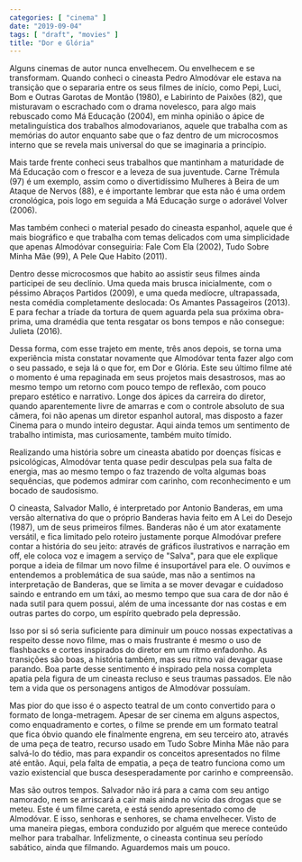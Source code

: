 ```yaml
---
categories: [ "cinema" ]
date: "2019-09-04"
tags: [ "draft", "movies" ]
title: "Dor e Glória"
---
```

Alguns cinemas de autor nunca envelhecem. Ou envelhecem e se
transformam. Quando conheci o cineasta Pedro Almodóvar ele estava na
transição que o separaria entre os seus filmes de início, como Pepi,
Luci, Bom e Outras Garotas de Montão (1980), e Labirinto de Paixões
(82), que misturavam o escrachado com o drama novelesco, para algo mais
rebuscado como Má Educação (2004), em minha opinião o ápice de
metalinguística dos trabalhos almodovarianos, aquele que trabalha com
as memórias do autor enquanto sabe que o faz dentro de um microcosmos
interno que se revela mais universal do que se imaginaria a princípio.

Mais tarde frente conheci seus trabalhos que mantinham a maturidade de
Má Educação com o frescor e a leveza de sua juventude. Carne Trêmula
(97) é um exemplo, assim como o divertidíssimo Mulheres à Beira
de um Ataque de Nervos (88), e é importante lembrar que esta não é
uma ordem cronológica, pois logo em seguida a Má Educação surge o
adorável Volver (2006).

Mas também conheci o material pesado do cineasta espanhol, aquele que é
mais biográfico e que trabalha com temas delicados com uma simplicidade
que apenas Almodóvar conseguiria: Fale Com Ela (2002), Tudo Sobre Minha
Mãe (99), A Pele Que Habito (2011).

Dentro desse microcosmos que habito ao assistir seus filmes ainda
participei de seu declínio. Uma queda mais brusca inicialmente, com o
péssimo Abraços Partidos (2009), e uma queda medíocre, ultrapassada,
nesta comédia completamente deslocada: Os Amantes Passageiros (2013). E
para fechar a tríade da tortura de quem aguarda pela sua próxima
obra-prima, uma dramédia que tenta resgatar os bons tempos e não
consegue: Julieta (2016).

Dessa forma, com esse trajeto em mente, três anos depois, se torna uma
experiência mista constatar novamente que Almodóvar tenta fazer algo com
o seu passado, e seja lá o que for, em Dor e Glória. Este seu último
filme até o momento é uma repaginada em seus projetos mais desastrosos,
mas ao mesmo tempo um retorno com pouco tempo de reflexão, com pouco
preparo estético e narrativo. Longe dos ápices da carreira do diretor,
quando aparentemente livre de amarras e com o controle absoluto de sua
câmera, foi não apenas um diretor espanhol autoral, mas disposto a fazer
Cinema para o mundo inteiro degustar. Aqui ainda temos um sentimento de
trabalho intimista, mas curiosamente, também muito tímido.

Realizando uma história sobre um cineasta abatido por doenças físicas
e psicológicas, Almodóvar tenta quase pedir desculpas pela sua falta
de energia, mas ao mesmo tempo o faz trazendo de volta algumas boas
sequências, que podemos admirar com carinho, com reconhecimento e um
bocado de saudosismo.

O cineasta, Salvador Mallo, é interpretado por Antonio Banderas, em uma
versão alternativa do que o próprio Banderas havia feito em A Lei do
Desejo (1987), um de seus primeiros filmes. Banderas não é um ator
exatamente versátil, e fica limitado pelo roteiro justamente porque
Almodóvar prefere contar a história do seu jeito: através de gráficos
ilustrativos e narração em off, ele coloca voz e imagem a serviço de
"Salva", para que ele explique porque a ideia de filmar um novo filme
é insuportável para ele. O ouvimos e entendemos a problemática de
sua saúde, mas não a sentimos na interpretação de Banderas, que se
limita a se mover devagar e cuidadoso saindo e entrando em um táxi,
ao mesmo tempo que sua cara de dor não é nada sutil para quem possui,
além de uma incessante dor nas costas e em outras partes do corpo,
um espírito quebrado pela depressão.

Isso por si só seria suficiente para diminuir um pouco nossas
expectativas a respeito desse novo filme, mas o mais frustrante é mesmo o
uso de flashbacks e cortes inspirados do diretor em um ritmo enfadonho. As
transições são boas, a história também, mas seu ritmo vai devagar
quase parando. Boa parte desse sentimento é inspirado pela nossa completa
apatia pela figura de um cineasta recluso e seus traumas passados. Ele
não tem a vida que os personagens antigos de Almodóvar possuíam.

Mas pior do que isso é o aspecto teatral de um conto convertido para
o formato de longa-metragem. Apesar de ser cinema em alguns aspectos,
como enquadramento e cortes, o filme se prende em um formato teatral
que fica óbvio quando ele finalmente engrena, em seu terceiro ato,
através de uma peça de teatro, recurso usado em Tudo Sobre Minha
Mãe não para salvá-lo do tédio, mas para expandir os conceitos
apresentados no filme até então. Aqui, pela falta de empatia, a peça
de teatro funciona como um vazio existencial que busca desesperadamente
por carinho e compreensão.

Mas são outros tempos. Salvador não irá para a cama com seu antigo
namorado, nem se arriscará a cair mais ainda no vício das drogas que
se meteu. Este é um filme careta, e está sendo apresentado como de
Almodóvar. E isso, senhoras e senhores, se chama envelhecer. Visto de
uma maneira piegas, embora conduzido por alguém que merece conteúdo
melhor para trabalhar. Infelizmente, o cineasta continua seu período
sabático, ainda que filmando. Aguardemos mais um pouco.
